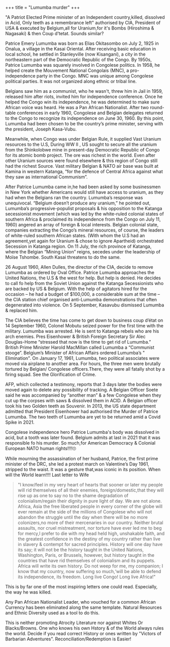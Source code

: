 +++
title = "Lumumba murder"
+++

"A Patriot Elected Prime minister of an Independent country,killed, dissolved in Acid, Only teeth as a remembrance left" authorised by CIA, President of USA & executed by Belgium,all for Uranium,for it's Bombs (Hiroshima & Nagasaki) & then Coup d'tetat. Sounds similar?

Patrice Emery Lumumba was born as Elias Okitasombo on July 2, 1925 in Onalua, a village in the Kasai Oriental. After receiving basic education in local school, he settled in Stanleyville (now Kisangani), a city in the northeastern part of the Democratic Republic of the Congo. By 1950s, Patrice Lumumba was squarely involved in Congolese politics. In 1958, he helped create the Mouvement National Congolais (MNC), a pro-independence party in the Congo. MNC was unique among Congolese political parties. It was not organized along ethnic or tribal line.

Belgians saw him as a communist, who he wasn't, threw him in Jail in 1959, released him after riots, invited him for independence conference. Once he helped the Congo win its independence, he was determined to make sure African voice was heard. He was a Pan African Nationalist. After two round-table conferences in early 1960, Congolese and Belgian delegates returned to the Congo to recognize its independence on June 30, 1960. By this point, Lumumba had been chosen to be the country’s prime minister, serving with the president, Joseph Kasa-Vubu.

Meanwhile, when Congo was under Belgian Rule, it supplied Vast Uranium resources to the U.S, During WW II , US sought to secure all the uranium from the Shinkolobwe mine in present-day Democratic Republic of Congo for its atomic bomb project. The ore was richest in the world. Even after other Uranium sources were found elsewhere & this region of Congo still had the richest Source. Vast military Belgian & NATO air base was built at Kamina in western Katanga, “for the defence of Central Africa against what they saw as international Communism”.

After Patrice Lumumba came in,he had been asked by some businessmen in New York whether Americans would still have access to uranium, as they had when the Belgians ran the country. Lumumba’s response was unequivocal. “Belgium doesn’t produce any uranium,” he pointed out, Lumumba’s progressive-populist proposals & his opposition to the Katanga secessionist movement (which was led by the white-ruled colonial states of southern Africa & proclaimed its independence from the Congo on July 11, 1960) angered an array of foreign & local interests. Belgian colonial state, companies extracting the Congo’s mineral resources, of course, the leaders of white-ruled southern African states. (With whom the U.S had an agreement,yet again for Uranium & chose to ignore Apartheid) orchestrated Secession in Katanga region. On 11 July, the rich province of Katanga, where the Belgian “Mining Union” reigns, secedes under the leadership of Moïse Tshombe. South Kasai threatens to do the same. 

26 August 1960, Allen Dulles, the director of the CIA, decide to remove Lumumba as ordered by Oval Office. Patrice Lumumba approaches the United Nations, the U.S & the west for help. But help is denied. He decides to call fo help from the Soviet Union against the Katanga Secessionists who are backed by US & Belgium. With the help of agitators hired for the occasion – he had a budget of $100,000, a considerable sum at the time – the CIA station chief organised anti-Lumumba demonstrations that often degenerated into violence. On 5 September, Kasavubu dismissed Lumumba & replaced him.

The CIA believes the time has come to get down to business coup d’état on 14 September 1960, Colonel Mobutu seized power for the first time with the military. Lumumba was arrested. He is sent to Katanga rebels who are his arch enemies. Pres Eisenhower & British Foreign Secretary Sir Alec Douglas-Home “stressed that now is the time to get rid of Lumumba.” British Prime Minister Harold MacMillan called Lumumba a “Communist stooge”. Belgium’s Minister of African Affairs ordered Lumumba’s " Elimination". On January 17, 1961, Lumumba, two political associates were moved via airplane to another area. For hours, the three men were brutally tortured by Belgian/ Congolese officers.There, they were all fatally shot by a firing squad. See the Glorification of Crime.

AFP, which collected a testimony, reports that 3 days later the bodies were moved again to delete any possibility of tracking. A Belgian Officer Soete said he was accompanied by “another man” & a few Congolese when they cut up the corpses with saws & dissolved them in ACID. A Belgian officer took his two Golden teeth as Souvenir. In 2013, the US state department admitted that President Eisenhower had authorised the Murder of Patrice Lumumba. The two teeth of Lumumba are yet to be returned amid a Covid Spike in 2021.

Congolese independence hero Patrice Lumumba's body was dissolved in acid, but a tooth was later found. Belgium admits at last in 2021 that it was responsible fo his murder. So much,for American Democracy & Colonial European NATO human rights!!!!🙄 

While mourning the assassination of her husband, Patrice, the first prime minister of the DRC, she led a protest march on Valentine’s Day 1961, stripped to the waist. It was a gesture that,was iconic in its position. When will the World learn!!!! Last letter to Wife 

> "I know/feel in my very heart of hearts that sooner or later my people will rid themselves of all their enemies, foreign/domestic,that they will rise up as one to say no to the shame degradation of colonialism/regain their dignity in pure light of day. We are not alone. Africa, Asia the free liberated people in every corner of the globe will ever remain at the side of the millions of Congolese who will not abandon the struggle until the day when there will be no more colonizers,no more of their mercenaries in our country. Neither brutal assaults, nor cruel mistreatment, nor torture have ever led me to beg for mercy,I prefer to die with my head held high, unshakable faith, and the greatest confidence in the destiny of my country rather than live in slavery & contempt for sacred principles. History will one day have its say; it will not be the history taught in the United Nations, Washington, Paris, or Brussels, however, but history taught in the countries that have rid themselves of colonialism and its puppets. Africa will write its own history. Do not weep for me, my companion; I know that my country, now suffering so much,‘will be able to defend its independence, its freedom. Long live Congo! Long live Africa!"

This is by far one of the most inspiring letters one could read. Especially, the way he was killed.

Any Pan African Nationalist Leader, who vouched for a common African Currency has been eliminated along the same template. Natural Resources and Ethnic Diversity used as a tool to do this.

This is neither promoting Atrocity Literature nor against Whites Or Blacks/Browns. One who knows his own Hstory & of the World always rules the world. Decide if you read correct History or ones written by "Victors of Barbarian Adventures". Reconciliation/Redemption is Easier! 
